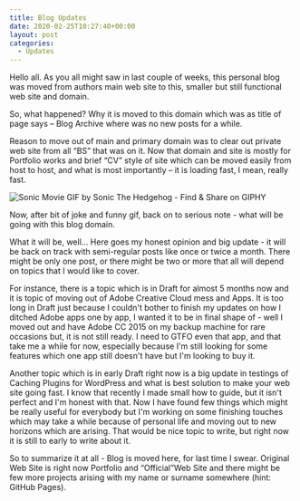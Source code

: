 ```yaml
---
title: Blog Updates
date: 2020-02-25T10:27:40+00:00
layout: post
categories:
  - Updates
---
```

Hello all. As you all might saw in last couple of weeks, this personal blog was moved from authors main web site to this, smaller but still functional web site and domain.

So, what happened? Why it is moved to this domain which was as title of page says – Blog Archive where was no new posts for a while.

Reason to move out of main and primary domain was to clear out private web site from all “BS” that was on it. Now that domain and site is mostly for Portfolio works and brief “CV” style of site which can be moved easily from host to host, and what is most importantly – it is loading fast, I mean, really fast. 

![Sonic Movie GIF by Sonic The Hedgehog - Find & Share on GIPHY](https://media.giphy.com/media/WqRk3K1jpyadXWGmHm/giphy.gif)

Now, after bit of joke and funny gif, back on to serious note - what will be going with this blog domain.

What it will be, well… Here goes my honest opinion and big update - it will be back on track with semi-regular posts like once or twice a month. There might be only one post, or there might be two or more that all will depend on topics that I would like to cover.

For instance, there is a topic which is in Draft for almost 5 months now and it is topic of moving out of Adobe Creative Cloud mess and Apps. It is too long in Draft just because I couldn't bother to finish my updates on how I ditched Adobe apps one by app, I wanted it to be in final shape of - well I moved out and have Adobe CC 2015 on my backup machine for rare occasions but, it is not still ready. I need to GTFO even that app, and that take me a while for now, especially because I'm still looking for some features which one app still doesn't have but I'm looking to buy it.

Another topic which is in early Draft right now is a big update in testings of Caching Plugins for WordPress and what is best solution to make your web site going fast. I know that recently I made small how to guide, but it isn't perfect and I'm honest with that. Now I have found few things which might be really useful for everybody but I'm working on some finishing touches which may take a while because of personal life and moving out to new horizons which are arising. That would be nice topic to write, but right now it is still to early to write about it.

So to summarize it at all - Blog is moved here, for last time I swear. Original Web Site is right now Portfolio and “Official”Web Site and there might be few more projects arising with my name or surname somewhere (hint: GitHub Pages).